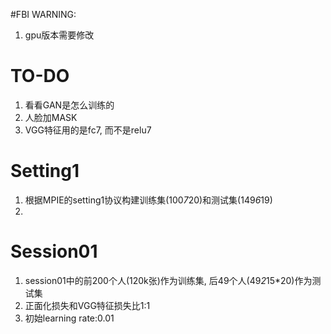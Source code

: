 #FBI WARNING:
1. gpu版本需要修改

# TO-DO
1. 看看GAN是怎么训练的
2. 人脸加MASK
3. VGG特征用的是fc7, 而不是relu7

# Setting1
1. 根据MPIE的setting1协议构建训练集(100*7*20)和测试集(149*6*19)
2. 

# Session01
1. session01中的前200个人(120k张)作为训练集, 后49个人(49*2*15*20)作为测试集
2. 正面化损失和VGG特征损失比1:1
3. 初始learning rate:0.01

